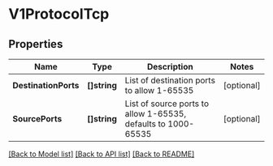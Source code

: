 # V1ProtocolTcp

## Properties

Name | Type | Description | Notes
------------ | ------------- | ------------- | -------------
**DestinationPorts** | **[]string** | List of destination ports to allow 1-65535 | [optional] 
**SourcePorts** | **[]string** | List of source ports to allow 1-65535, defaults to 1000-65535 | [optional] 

[[Back to Model list]](../README.md#documentation-for-models) [[Back to API list]](../README.md#documentation-for-api-endpoints) [[Back to README]](../README.md)


